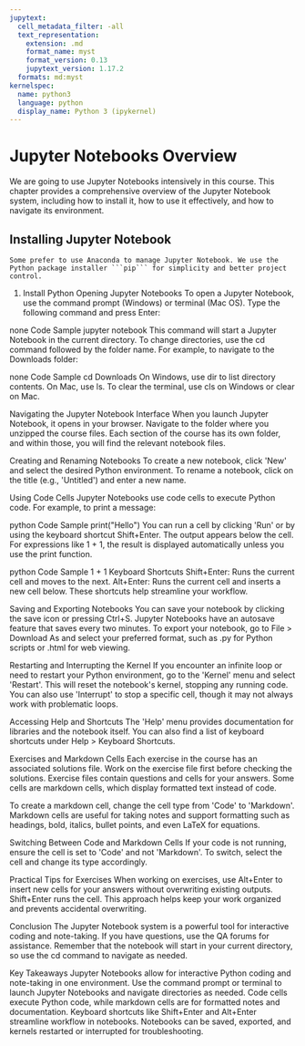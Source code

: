 ```yaml
---
jupytext:
  cell_metadata_filter: -all
  text_representation:
    extension: .md
    format_name: myst
    format_version: 0.13
    jupytext_version: 1.17.2
  formats: md:myst
kernelspec:
  name: python3
  language: python
  display_name: Python 3 (ipykernel)
---
```



# Jupyter Notebooks Overview

We are going to use Jupyter Notebooks intensively in this course. 
This chapter provides a comprehensive overview of the Jupyter Notebook system, including how to install it, how to use it effectively, and how to navigate its environment.


## Installing Jupyter Notebook

```{note} 
Some prefer to use Anaconda to manage Jupyter Notebook. We use the Python package installer ```pip``` for simplicity and better project control.  
```
1. Install Python 
Opening Jupyter Notebooks
To open a Jupyter Notebook, use the command prompt (Windows) or terminal (Mac OS). Type the following command and press Enter:

none Code Sample
jupyter notebook
This command will start a Jupyter Notebook in the current directory. To change directories, use the cd command followed by the folder name. For example, to navigate to the Downloads folder:

none Code Sample
cd Downloads
On Windows, use dir to list directory contents. On Mac, use ls. To clear the terminal, use cls on Windows or clear on Mac.

Navigating the Jupyter Notebook Interface
When you launch Jupyter Notebook, it opens in your browser. Navigate to the folder where you unzipped the course files. Each section of the course has its own folder, and within those, you will find the relevant notebook files.

Creating and Renaming Notebooks
To create a new notebook, click 'New' and select the desired Python environment. To rename a notebook, click on the title (e.g., 'Untitled') and enter a new name.

Using Code Cells
Jupyter Notebooks use code cells to execute Python code. For example, to print a message:

python Code Sample
print("Hello")
You can run a cell by clicking 'Run' or by using the keyboard shortcut Shift+Enter. The output appears below the cell. For expressions like 1 + 1, the result is displayed automatically unless you use the print function.

python Code Sample
1 + 1
Keyboard Shortcuts
Shift+Enter: Runs the current cell and moves to the next.
Alt+Enter: Runs the current cell and inserts a new cell below.
These shortcuts help streamline your workflow.

Saving and Exporting Notebooks
You can save your notebook by clicking the save icon or pressing Ctrl+S. Jupyter Notebooks have an autosave feature that saves every two minutes. To export your notebook, go to File > Download As and select your preferred format, such as .py for Python scripts or .html for web viewing.

Restarting and Interrupting the Kernel
If you encounter an infinite loop or need to restart your Python environment, go to the 'Kernel' menu and select 'Restart'. This will reset the notebook's kernel, stopping any running code. You can also use 'Interrupt' to stop a specific cell, though it may not always work with problematic loops.

Accessing Help and Shortcuts
The 'Help' menu provides documentation for libraries and the notebook itself. You can also find a list of keyboard shortcuts under Help > Keyboard Shortcuts.

Exercises and Markdown Cells
Each exercise in the course has an associated solutions file. Work on the exercise file first before checking the solutions. Exercise files contain questions and cells for your answers. Some cells are markdown cells, which display formatted text instead of code.

To create a markdown cell, change the cell type from 'Code' to 'Markdown'. Markdown cells are useful for taking notes and support formatting such as headings, bold, italics, bullet points, and even LaTeX for equations.

Switching Between Code and Markdown Cells
If your code is not running, ensure the cell is set to 'Code' and not 'Markdown'. To switch, select the cell and change its type accordingly.

Practical Tips for Exercises
When working on exercises, use Alt+Enter to insert new cells for your answers without overwriting existing outputs. Shift+Enter runs the cell. This approach helps keep your work organized and prevents accidental overwriting.

Conclusion
The Jupyter Notebook system is a powerful tool for interactive coding and note-taking. If you have questions, use the QA forums for assistance. Remember that the notebook will start in your current directory, so use the cd command to navigate as needed.

Key Takeaways
Jupyter Notebooks allow for interactive Python coding and note-taking in one environment.
Use the command prompt or terminal to launch Jupyter Notebooks and navigate directories as needed.
Code cells execute Python code, while markdown cells are for formatted notes and documentation.
Keyboard shortcuts like Shift+Enter and Alt+Enter streamline workflow in notebooks.
Notebooks can be saved, exported, and kernels restarted or interrupted for troubleshooting.